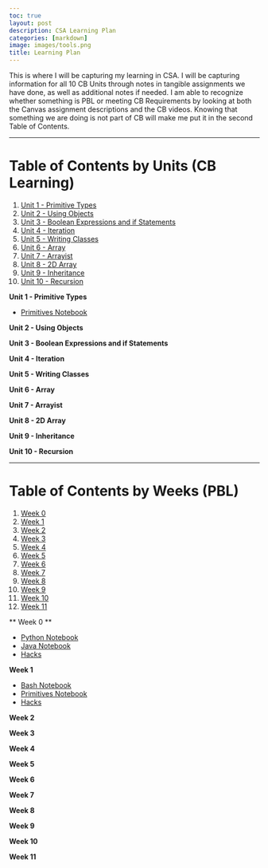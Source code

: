 ```yaml
---
toc: true
layout: post
description: CSA Learning Plan
categories: [markdown]
image: images/tools.png
title: Learning Plan
---
```


This is where I will be capturing my learning in CSA. I will be capturing information for all 10 CB Units through notes in tangible assignments we have done, as well as additional notes if needed. I am able to recognize whether something is PBL or meeting CB Requirements by looking at both the Canvas assignment descriptions and the CB videos. Knowing that something we are doing is not part of CB will make me put it in the second Table of Contents.

---

# Table of Contents by Units (CB Learning)
1. [Unit 1 - Primitive Types](#unit1)
2. [Unit 2 - Using Objects](#unit2)
3. [Unit 3 - Boolean Expressions and if Statements](#unit3)
4. [Unit 4 - Iteration](#unit4)
5. [Unit 5 - Writing Classes](#unit5)
6. [Unit 6 - Array](#unit6)
7. [Unit 7 - Arrayist](#unit7)
8. [Unit 8 - 2D Array](#unit8)
9. [Unit 9 - Inheritance](#unit9)
10. [Unit 10 - Recursion](#unit10)

**Unit 1 - Primitive Types**<a name="unit1"></a>
- <a href="https://peacekeeper6.github.io/fastpages/primitives/2022/08/24/primitives.html">Primitives Notebook</a>

**Unit 2 - Using Objects**<a name="unit2"></a>

**Unit 3 - Boolean Expressions and if Statements**<a name="unit3"></a>

**Unit 4 - Iteration**<a name="unit4"></a>

**Unit 5 - Writing Classes**<a name="unit5"></a>

**Unit 6 - Array**<a name="unit6"></a>

**Unit 7 - Arrayist**<a name="unit7"></a>

**Unit 8 - 2D Array**<a name="unit8"></a>

**Unit 9 - Inheritance**<a name="unit9"></a>

**Unit 10 - Recursion**<a name="unit10"></a>

---

# Table of Contents by Weeks (PBL)
1. [Week 0](#week1)
2. [Week 1](#week2)
3. [Week 2](#week3)
4. [Week 3](#week4)
5. [Week 4](#week5)
6. [Week 5](#week6)
7. [Week 6](#week7)
8. [Week 7](#week8)
9. [Week 8](#week9)
10. [Week 9](#week10)
11. [Week 10](#week11)
12. [Week 11](#week12)


** Week 0 **<a name="week1"></a>
- <a href="https://peacekeeper6.github.io/fastpages/python/2022/08/22/pythonnb.html">Python Notebook</a>
- <a href="https://peacekeeper6.github.io/fastpages/java/2022/08/22/javanb.html">Java Notebook</a>
- <a href="https://github.com/peacekeeper6/fastpages/issues/3">Hacks</a>

**Week 1**<a name="week2"></a>
- <a href="https://peacekeeper6.github.io/fastpages/bash/2022/08/25/bashnb.html">Bash Notebook</a>
- <a href="https://peacekeeper6.github.io/fastpages/primitives/2022/08/24/primitives.html">Primitives Notebook</a>
- <a href="https://github.com/peacekeeper6/fastpages/issues/4">Hacks</a>

**Week 2**<a name="week3"></a>

**Week 3**<a name="week4"></a>

**Week 4**<a name="week5"></a>

**Week 5**<a name="week6"></a>

**Week 6**<a name="week7"></a>

**Week 7**<a name="week8"></a>

**Week 8**<a name="week9"></a>

**Week 9**<a name="week10"></a>

**Week 10**<a name="week11"></a>

**Week 11**<a name="week12"></a>

